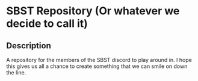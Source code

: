 # SBST Repository (Or whatever we decide to call it)

## Description
A repository for the members of the SBST discord to play around in. I hope this gives us all a chance to create something that we can smile on down the line.
